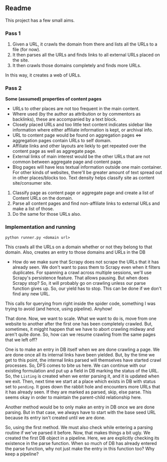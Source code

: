 ## Readme

This project has a few small aims.

### Pass 1
1. Given a URL, it crawls the domain from there and lists all the URLs to a file (for now).
2. It then parses all the URLs and finds links to all external URLs placed on the site.
3. It then crawls those domains completely and finds more URLs.

In this way, it creates a web of URLs.

### Pass 2
**Some (assumed) properties of content pages**
- URLs to other places are not too frequent in the main content.
- Where used (by the author as attribution or by commentors as backlinks), these are accompanied by a text block.
- Closely placed URLs and too little text content indicates sidebar like information where either affiliate information is kept, or archival info.
- URL to content page would be found on aggregation pages <=> aggregation pages contain URLs to self domain.
- Affiliate links and other layouts are liekly to get repeated over the content page as well as aggregate page.
- External links of main interest would be the other URLs that are not common between aggregate page and content page.
- Blog pages will have less textual information outside one main container. For other kinds of websites, there'll be greater amount of text spread out in other places/blocks too. Text density helps classify site as content site/consumer site.

1. Classify page as content page or aggregate page and create a list of Content URLs on the domain.
2. Parse all content pages and find non-affiliate links to external URLs and make a list of those.
3. Do the same for those URLs also.


### Implementation and running

```
python runner.py <domain url>
```

This crawls all the URLs on a domain whether or not they belong to that domain.
Also, creates an entry to those domains and URLs in the DB

* How do we make sure that Scrapy does not scrape the URLs that it has already seen. We don't want to pass them to Scrapy even when it filters duplicates. For spanning a crawl across multiple sessions, we'll use Scrapy's persistence feature. That allows pausing. But when does Scrapy stop? So, it will probably go on crawling unless our parse function gives up. So, our yield has to stop. This can be done if we don't find any new URL. 

This calls for querying from right inside the spider code, something I was trying to avoid (and hence, using pipeline). Anyhow!

That done. Now, we want to scale. What we want to do is, move from one website to another after the first one has been completely crawled. But, sometimes, it migght happen that we have to abort crawling midway and aren't quite done. So, how can we resume crawling from the same pages that we left off?

One is to make an entry in DB itself when we are done crawling a page. We are done once all its internal links have been yielded. But, by the time we get to this point, the internal links parsed will themselves have started crawl processes. So, DFS comes to bite us here. We can continue with our existing formulation and put up a field in DB marking the status of the URL. So, the `Listing` is created when we enter parsing it, and it is updated when we exit. Then, next time we start at a place which exists in DB with status set to `pending`. It goes down the rabbit hole and encounters more URLs that it has already seen. If they are marked as parsed, skip, else parse. This seems okay in order to maintain the parent-child relationship here.

Another method would be to only make an entry in DB once we are done parsing. But in that case, we always have to start with the base seed URL because its entry isn't created until we are done.

So, using the first method. We must also check while entering a parsing routine if we've parsed it before. Now, that makes things a bit ugly. We created the first DB object in a pipeline. Here, we are explicitly checking its existence in the parse function. When so much of DB has already entered the parse function, why not just make the entry in this function too? Why keep a pipeline?
